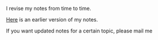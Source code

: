 I revise my notes from time to time.

[Here](https://drive.google.com/drive/folders/1qCgxs7jCSiVRlUlCFeJB-wxu_iNyTNZl?usp=sharing) is an earlier version of my notes.

If you want updated notes for a certain topic, please mail me
